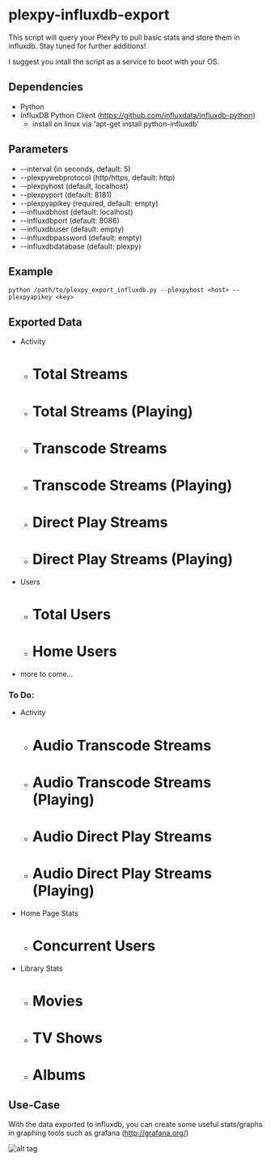 # plexpy-influxdb-export

This script will query your PlexPy to pull basic stats and store them in influxdb. Stay tuned for further additions!

I suggest you intall the script as a service to boot with your OS.

## Dependencies
  * Python
  * InfluxDB Python Client (https://github.com/influxdata/influxdb-python)
    - install on linux via 'apt-get install python-influxdb'

## Parameters
  * --interval (in seconds, default: 5)
  * --plexpywebprotocol (http/https, default: http)
  * --plexpyhost (default, localhost)
  * --plexpyport (default: 8181)
  * --plexpyapikey (required, default: empty)
  * --influxdbhost (default: localhost)
  * --influxdbport (default: 8086)
  * --influxdbuser (default: empty)
  * --influxdbpassword (default: empty)
  * --influxdbdatabase (default: plexpy)

## Example

  ```
  python /path/to/plexpy_export_influxdb.py --plexpyhost <host> --plexpyapikey <key>
  ```

## Exported Data
  * Activity
    - # Total Streams
    - # Total Streams (Playing)
    - # Transcode Streams
    - # Transcode Streams (Playing)
    - # Direct Play Streams
    - # Direct Play Streams (Playing)
  * Users
    - # Total Users
    - # Home Users
  * more to come...
  
### To Do:
  * Activity
    - # Audio Transcode Streams
    - # Audio Transcode Streams (Playing)
    - # Audio Direct Play Streams
    - # Audio Direct Play Streams (Playing)
  * Home Page Stats
    - # Concurrent Users
  * Library Stats
    - # Movies
    - # TV Shows
    - # Albums

## Use-Case
  With the data exported to influxdb, you can create some useful stats/graphs in graphing tools such as grafana (http://grafana.org/)
  
  ![alt tag](https://cloud.githubusercontent.com/assets/4528753/17122931/7176e2aa-52a5-11e6-8ff1-89ab6a8e7f82.png)
  
  
